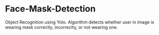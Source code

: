 # Face-Mask-Detection
Object Recognition using Yolo. Algorithm detects whether user in image is wearing mask correctly, incorreclty, or not wearing one.

